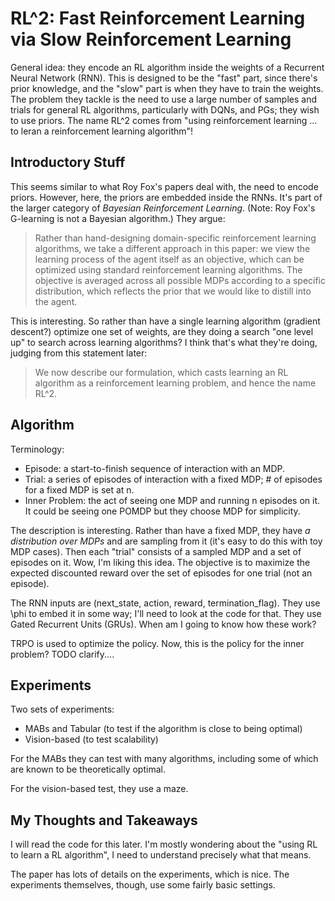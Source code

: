 # RL^2: Fast Reinforcement Learning via Slow Reinforcement Learning

General idea: they encode an RL algorithm inside the weights of a Recurrent Neural Network (RNN). This is designed to be the "fast" part, since there's prior knowledge, and the "slow" part is when they have to train the weights. The problem they tackle is the need to use a large number of samples and trials for general RL algorithms, particularly with DQNs, and PGs; they wish to use priors. The name RL^2 comes from "using reinforcement learning ... to leran a reinforcement learning algorithm"!


## Introductory Stuff

This seems similar to what Roy Fox's papers deal with, the need to encode priors. However, here, the priors are embedded inside the RNNs. It's part of the larger category of *Bayesian Reinforcement Learning*. (Note: Roy Fox's G-learning is not a Bayesian algorithm.) They argue:

> Rather than hand-designing domain-specific reinforcement learning algorithms, we take a different approach in this paper: we view the learning process of the agent itself as an objective, which can be optimized using standard reinforcement learning algorithms. The objective is averaged across all possible MDPs according to a specific distribution, which reflects the prior that we would like to distill into the agent.

This is interesting. So rather than have a single learning algorithm (gradient descent?) optimize one set of weights, are they doing a search "one level up" to search across learning algorithms? I think that's what they're doing, judging from this statement later:

> We now describe our formulation, which casts learning an RL algorithm as a reinforcement learning problem, and hence the name RL^2.


## Algorithm

Terminology:

- Episode: a start-to-finish sequence of interaction with an MDP.
- Trial: a series of episodes of interaction with a fixed MDP; # of episodes for a fixed MDP is set at n. 
- Inner Problem: the act of seeing one MDP and running n episodes on it. It could be seeing one POMDP but they choose MDP for simplicity.

The description is interesting. Rather than have a fixed MDP, they have *a distribution over MDPs* and are sampling from it (it's easy to do this with toy MDP cases). Then each "trial" consists of a sampled MDP and a set of episodes on it. Wow, I'm liking this idea. The objective is to maximize the expected discounted reward over the set of episodes for one trial (not an episode).

The RNN inputs are (next_state, action, reward, termination_flag). They use \phi to embed it in some way; I'll need to look at the code for that. They use Gated Recurrent Units (GRUs). When am I going to know how these work?

TRPO is used to optimize the policy. Now, this is the policy for the inner problem? TODO clarify....


## Experiments

Two sets of experiments:

- MABs and Tabular (to test if the algorithm is close to being optimal)
- Vision-based (to test scalability)

For the MABs they can test with many algorithms, including some of which are known to be theoretically optimal.

For the vision-based test, they use a maze.


## My Thoughts and Takeaways

I will read the code for this later. I'm mostly wondering about the "using RL to learn a RL algorithm", I need to understand precisely what that means.

The paper has lots of details on the experiments, which is nice. The experiments themselves, though, use some fairly basic settings.
